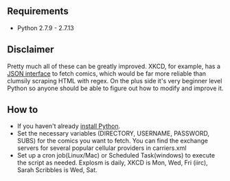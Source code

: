 Requirements
------------
 - Python 2.7.9 - 2.7.13

Disclaimer
----------

Pretty much all of these can be greatly improved. XKCD, for example, has a [JSON interface](https://xkcd.com/about/) to fetch comics, which would be far more reliable than clumsily scraping HTML with regex. On the plus side it's very beginner level Python so anyone should be able to figure out how to modify and improve it.

How to
------

 - If you haven't already [install Python](https://wiki.python.org/moin/BeginnersGuide/Download).
 - Set the necessary variables (DIRECTORY, USERNAME, PASSWORD, SUBS) for the comics you want to fetch. You can find the exchange servers for several popular cellular providers in carriers.xml
 - Set up a cron job(Linux/Mac) or Scheduled Task(windows) to execute the script as needed. Explosm is daily, XKCD is Mon, Wed, Fri (iirc), Sarah Scribbles is Wed, Sat.